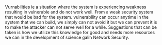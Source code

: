 Vurnabilities ie a situation where the system is experiencing weakness resulting in vulnerable and do not work well. From a weak security system that would be bad for the system.
vulnerability can occur anytime in the system that we can build, we simply can not avoid it but we can prevent it is to make the attacker can not serve well for a while.
Suggestions that can be taken is how we utilize this knowledge for good and needs more resources we can in the development of science galih Network Security.
